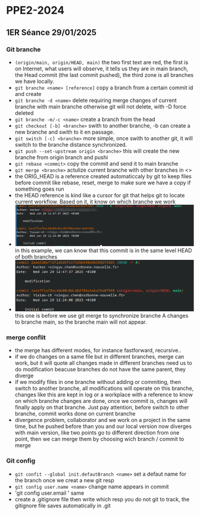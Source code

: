 # PPE2-2024
## 1ER Séance 29/01/2025
### Git branche
- `(origin/main, origin/HEAD, main)` the two first text are red, the first is on Internet, what users will observe, it tells us they are in main branch, the Head commit (the last commit pushed), the third zone is all branches we have locally. 
- `git branche <name> [reference]` copy a branch from a certain commit id and create
- `git branche -d <name>`  delete requiring merge changes of current branche with main branche  otherwise git will not delete, with -D force deleted 
- `git branche -m/-c <name>` create a branch from the head
- `git checkout [-b] <branche>` swith to another branche, -b can create a new branche and swith to it en passage.
- `git switch [-c] <branche>` more simple, once swith to another git, it will switch to the branche distance synchronized.
- `git push --set-upstream origin <branche>` this will create the new branche from origin branch and pushi
- `git rebase <commit>` copy the commit and send it to main branche
- `git merge <branche>` actulize current branche with other branches in <>
- the ORIG_HEAD is a reference created automaticcaly by git to keep files before commit like rebase, reset, merge to make sure we have a copy if something goes run
- the HEAD reference is kind like a cursor for git that helps git to locate current workflow. Based on it, it know on which branche we work
- ![img1](1.png) in this example, we can know that this commit is in the same level HEAD of both branches
- ![img2](2.png) 
this one is before we use git merge <branche> to synchronize branche A changes to branche main, so the branche main will not appear.
### merge conflit
- the merge has different modes, for instance fastforward, recursive..
- if we do changes on a same file but in different branches, merge can work, but it will quote all changes made in different branches need us to do modification beacuse branches do not have the same parent, they diverge
- if we modify files in one branche without adding or commiting, then switch to another branche, all modifications will operate on this branche, changes like this are kept in log or a workplace with a reference to know on which branche changes are  done, once we commit is, changes will finally apply on that branche. Just pay attention, before switch to other branche, commit works done on current branche
- divergence problem, collaborator and we work on a project in the same time, but he pushed before than you and our local version now diverges with main version, like two points go to different direction from one point, then we can merge them by choosing wich branch / commit to merge 
### Git config
- `git confit --global init.defautBranch <name>` set a defaut name for the branch once we creat a new git resp
- `git config user.name <name>` change name appears in commit
- 'git config user.email <mail>' same
- create a .gitignore file then write which resp you do not git to track, the gitignore file saves automatically in .git 
